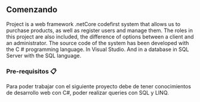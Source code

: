 ## Comenzando
Project is a web framework .netCore codefirst system that allows us to purchase products, as well as register users and manage them. The roles in this project are also included, the difference of options between a client and an administrator.  The source code of the system has been developed with the C # programming language. In Visual Studio. And in a database in SQL Server with the SQL language.
### Pre-requisitos 📋

Para poder trabajar con el siguiente proyecto debe de tener conocimientos de desarrollo web con C#, poder realizar queries con SQL y LINQ.
